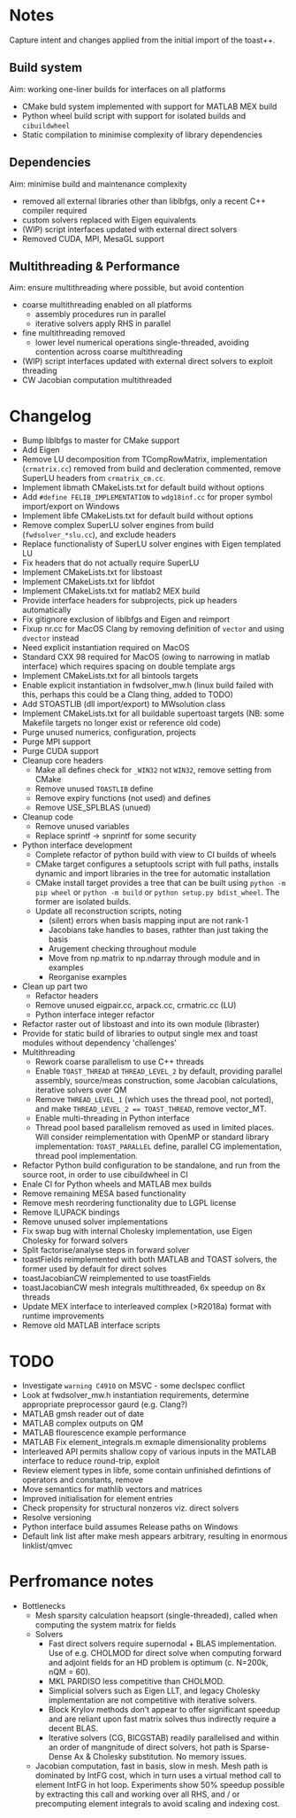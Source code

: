 # Notes

Capture intent and changes applied from the initial import of the toast++.

## Build system

Aim: working one-liner builds for interfaces on all platforms

 - CMake buld system implemented with support for MATLAB MEX build
 - Python wheel build script with support for isolated builds and `cibuildwheel` 
 - Static compilation to minimise complexity of library dependencies

## Dependencies

Aim: minimise build and maintenance complexity

 - removed all external libraries other than liblbfgs, only a recent C++ compiler required
 - custom solvers replaced with Eigen equivalents
 - (WIP) script interfaces updated with external direct solvers
 - Removed CUDA, MPI, MesaGL support

## Multithreading & Performance

Aim: ensure multithreading where possible, but avoid contention

 - coarse multithreading enabled on all platforms
   - assembly procedures run in parallel
   - iterative solvers apply RHS in parallel
 - fine multithreading removed
   - lower level numerical operations single-threaded, avoiding contention across coarse multithreading
 - (WIP) script interfaces updated with external direct solvers to exploit threading
 - CW Jacobian computation multithreaded

# Changelog

 - Bump liblbfgs to master for CMake support
 - Add Eigen
 - Remove LU decomposition from TCompRowMatrix, implementation (`crmatrix.cc`) removed from build and decleration commented, remove SuperLU headers from `crmatrix_cm.cc`.
 - Implement libmath CMakeLists.txt for default build without options
 - Add `#define FELIB_IMPLEMENTATION` to `wdg18inf.cc` for proper symbol import/export on Windows
 - Implement libfe CMakeLists.txt for default build without options
 - Remove complex<T> SuperLU solver engines from build (`fwdsolver_*slu.cc`), and exclude headers
 - Replace functionalisty of SuperLU solver engines with Eigen templated LU
 - Fix headers that do not actually require SuperLU
 - Implement CMakeLists.txt for libstoast
 - Implement CMakeLists.txt for libfdot
 - Implement CMakeLists.txt for matlab2 MEX build
 - Provide interface headers for subprojects, pick up headers automatically
 - Fix gitignore exclusion of liblbfgs and Eigen and reimport
 - Fixup nr.cc for MacOS Clang by removing definition of `vector` and using `dvector` instead
 - Need explicit instantiation required on MacOS
 - Standard CXX 98 required for MacOS (owing to narrowing in matlab interface) which requires spacing on double template args
 - Implement CMakeLists.txt for all bintools targets
 - Enable explicit instantiation in fwdsolver_mw.h  (linux build failed with this, perhaps this could be a Clang thing, added to TODO)
 - Add STOASTLIB (dll import/export) to MWsolution class
 - Implement CMakeLists.txt for all buildable supertoast targets (NB: some Makefile targets no longer exist or reference old code)
 - Purge unused numerics, configuration, projects
 - Purge MPI support
 - Purge CUDA support
 - Cleanup core headers
   - Make all defines check for `_WIN32` not `WIN32`, remove setting from CMake
   - Remove unused `TOASTLIB` define
   - Remove expiry functions (not used) and defines
   - Remove USE_SPLBLAS (unued)
 - Cleanup code
   - Remove unused variables
   - Replace sprintf -> snprintf for some security
 - Python interface development
   - Complete refactor of python build with view to CI builds of wheels
   - CMake target configures a setuptools script with full paths, installs dynamic and import libraries in the tree for automatic installation
   - CMake install target provides a tree that can be built using `python -m pip wheel` or `python -m build` or `python setup.py bdist_wheel`. The former are isolated builds.
   - Update all reconstruction scripts, noting
     - (silent) errors when basis mapping input are not rank-1
     - Jacobians take handles to bases, rathter than just taking the basis
     - Arugement checking throughout module
     - Move from np.matrix to np.ndarray through module and in examples
     - Reorganise examples
 - Clean up part two
   - Refactor headers
   - Remove unused eigpair.cc, arpack.cc, crmatric.cc (LU)
   - Python interface integer refactor
 - Refactor raster out of libstoast and into its own module (libraster)
 - Provide for static build of libraries to output single mex and toast modules without dependency 'challenges'
 - Multithreading
    - Rework coarse parallelism to use C++ threads
    - Enable `TOAST_THREAD` at `THREAD_LEVEL_2` by default, providing parallel assembly, source/meas construction, some Jacobian calculations, iterative solvers over QM
    - Remove `THREAD_LEVEL_1` (which uses the thread pool, not ported), and make `THREAD_LEVEL_2 == TOAST_THREAD`, remove vector_MT.
    - Enable multi-threading in Python interface
    - Thread pool based parallelism removed as used in limited places. Will consider reimplementation with OpenMP or standard library implementation: `TOAST_PARALLEL` define, parallel CG implementation, thread pool implementation.
  - Refactor Python build configuration to be standalone, and run from the source root, in order to use cibuildwheel in CI
  - Enale CI for Python wheels and MATLAB mex builds
  - Remove remaining MESA based functionality
  - Remove mesh reordering functionality due to LGPL license
  - Remove ILUPACK bindings
  - Remove unused solver implementations
  - Fix swap bug with internal Cholesky implementation, use Eigen Cholesky for forward solvers
  - Split factorise/analyse steps in forward solver
  - toastFields reimplemented with both MATLAB and TOAST solvers, the former used by default for direct solves
  - toastJacobianCW reimplemented to use toastFields
  - toastJacobianCW mesh integrals multithreaded, 6x speedup on 8x threads
  - Update MEX interface to interleaved complex (>R2018a) format with runtime improvements
  - Remove old MATLAB interface scripts

# TODO

 - Investigate `warning C4910` on MSVC - some declspec conflict
 - Look at fwdsolver_mw.h instantiation requirements, determine appropriate preprocessor gaurd (e.g. Clang?)
 - MATLAB gmsh reader out of date
 - MATLAB complex outputs on QM
 - MATLAB flourescence example performance
 - MATLAB Fix element_integrals.m exmaple dimensionality problems
 - Interleaved API permits shallow copy of various inputs in the MATLAB interface to reduce round-trip, exploit
 - Review element types in libfe, some contain unfinished defintions of operators and constants, remove
 - Move semantics for mathlib vectors and matrices
 - Improved initialisation for element entries
 - Check propensity for structural nonzeros viz. direct solvers
 - Resolve versioning 
 - Python interface build assumes Release paths on Windows
 - Default link list after make mesh appears arbitrary, resulting in enormous linklist/qmvec

# Perfromance notes

- Bottlenecks
  - Mesh sparsity calculation heapsort (single-threaded), called when computing the system matrix for fields
  - Solvers
    - Fast direct solvers require supernodal + BLAS implementation. Use of e.g. CHOLMOD for direct solve when computing
      forward and adjoint fields for an HD problem is optimum (c. N=200k, nQM = 60).
    - MKL PARDISO less competitive than CHOLMOD.
    - Simplicial solvers such as Eigen LLT, and legacy Cholesky implementation are not competitive with iterative 
      solvers. 
    - Block Krylov methods don't appear to offer significant speedup and are reliant upon fast matrix solves thus
      indirectly require a decent BLAS.
    - Iterative solvers (CG, BICGSTAB) readily parallelised and within an order of mangnitude of direct solvers, hot path
      is Sparse-Dense Ax & Cholesky substitution. No memory issues.
  - Jacobian computation, fast in basis, slow in mesh. Mesh path is dominated by IntFG cost, which in turn uses a
    virtual method call to element IntFG in hot loop. Experiments show 50% speedup possible by extracting this call
    and working over all RHS, and / or precomputing element integrals to avoid scaling and indexing cost.

  
      